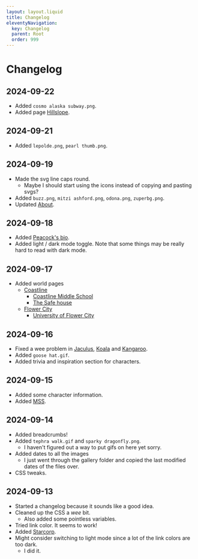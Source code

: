 ```yaml
---
layout: layout.liquid
title: Changelog
eleventyNavigation:
  key: Changelog
  parent: Root
  order: 999
---
```


# Changelog

## 2024-09-22

- Added `cosmo alaska subway.png`.
- Added page [Hillslope](/world/bauhinia/coastline/hillslope/).

## 2024-09-21

- Added `lepolde.png`, `pearl thumb.png`.

## 2024-09-19

- Made the svg line caps round.
	- Maybe I should start using the icons instead of copying and pasting svgs?
- Added `buzz.png`, `mitzi ashford.png`, `odona.png`, `zuperbg.png`.
- Updated [About](/about/).

## 2024-09-18

- Added [Peacock's bio](/characters/peacock/biography/).
- Added light / dark mode toggle. Note that some things may be really hard to read with dark mode.

## 2024-09-17

- Added world pages
	- [Coastline](/world/bauhinia/coastline/)
		- [Coastline Middle School](/world/bauhinia/coastline/cms/)
		- [The Safe house](/world/bauhinia/coastline/safe%20house/)
	- [Flower City](/world/bauhinia/flower%20city/)
		- [University of Flower City](/world/bauhinia/flower%20city/ufc/)

## 2024-09-16

- Fixed a wee problem in [Jaculus](/characters/jaculus/), [Koala](/characters/koala/) and [Kangaroo](/characters/kangaroo/).
- Added `goose hat.gif`.
- Added trivia and inspiration section for characters.

## 2024-09-15

- Added some character information.
- Added [MSS](/world/bauhinia/mss/).

## 2024-09-14

- Added breadcrumbs!
- Added `tephra walk.gif` and `sparky dragonfly.png`.
	- I haven't figured out a way to put gifs on here yet sorry.
- Added dates to all the images
	- I just went through the gallery folder and copied the last modified dates of the files over.
- CSS tweaks.

## 2024-09-13

- Started a changelog because it sounds like a good idea.
- Cleaned up the CSS a *wee* bit.
	- Also added some pointless variables.
- Tried link color. It seems to work!
- Added [Starcorp](/world/bauhinia/starcorp/).
- Might consider switching to light mode since a lot of the link colors are too dark.
	- I did it.